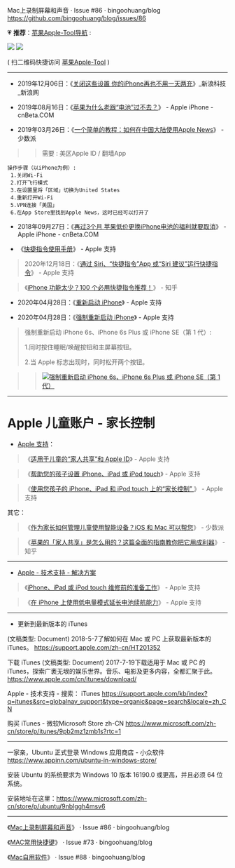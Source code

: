 Mac上录制屏幕和声音 · Issue #86 · bingoohuang/blog https://github.com/bingoohuang/blog/issues/86 

💗 **推荐**：[苹果Apple-Tool导航](https://github.com/taoste/Hello-World/tree/master/Tools/Apple%20iTunes) :

<p><a href="https://github.com/taoste/Hello-World/blob/master/Tools/Apple%20iTunes/Apple-qrcode?raw=true" title="扫描二维码可以访问【苹果Apple-Tool导航】">
<img src="https://github.com/taoste/Hello-World/raw/master/Tools/Apple%20iTunes/Apple-qrcode.png?raw=true"/></a>
<a href="https://sj.qq.com/" title="扫描二维码可以访问【应用宝】官网 - 腾讯出品">
<img src="https://github.com/taoste/Hello-World/blob/master/Tools/apk/txyyb-qrcode.png?raw=true"/></a>
</p>

( 扫二维码快捷访问 [苹果Apple-Tool](https://github.com/taoste/Hello-World/tree/master/Tools/Apple%20iTunes)  )

--------------------------------------------------------------------------------------------

- 2019年12月06日：《[关闭这些设置 你的iPhone再也不用一天两充](https://tech.sina.com.cn/q/life/2019-12-06/doc-iihnzhfz3891036.shtml)》_新浪科技_新浪网  

- 2019年08月16日：《[苹果为什么老跟“电池”过不去？](https://www.cnbeta.com/articles/tech/879085.htm)》 - Apple iPhone - cnBeta.COM  

- 2019年03月26日：《[一个简单的教程：如何在中国大陆使用Apple News](https://sspai.com/post/53547)》 - 少数派
>> 需要 : 美区Apple ID / 翻墙App
```
操作步骤（以iPhone为例）:
 1.关闭Wi-Fi
 2.打开飞行模式
 3.在设置里将「区域」切换为United States
 4.重新打开Wi-Fi
 5.VPN连接「美国」
 6.在App Store里找到Apple News，这时已经可以打开了
```

- 2018年09月27日：《[再过3个月 苹果低价更换iPhone电池的福利就要取消](https://www.cnbeta.com/articles/tech/772393.htm)》  - Apple iPhone - cnBeta.COM  

- 《[快捷指令使用手册](https://support.apple.com/zh-cn/guide/shortcuts/welcome/ios)》 - Apple 支持

> 2020年12月18日：《[通过 Siri、“快捷指令”App 或“Siri 建议”运行快捷指令](https://support.apple.com/zh-cn/HT209055)》 - Apple 支持

> 《[iPhone 功能太少？100 个必用快捷指令推荐！](https://zhuanlan.zhihu.com/p/69494410)》 - 知乎

- 2020年04月28日：《[重新启动 iPhone](https://support.apple.com/zh-cn/HT201559)》 - Apple 支持

- 2020年04月28日：《[强制重新启动 iPhone](https://support.apple.com/zh-cn/guide/iphone/iph8903c3ee6/ios)》 - Apple 支持

> 强制重新启动 iPhone 6s、iPhone 6s Plus 或 iPhone SE（第 1 代）:
>
> 1.同时按住睡眠/唤醒按钮和主屏幕按钮。
>
> 2.当 Apple 标志出现时，同时松开两个按钮。

>> <a href="https://support.apple.com/zh-cn/guide/iphone/iph8903c3ee6/ios"><img src="https://help.apple.com/assets/5E98903A094622C639A9FDAB/5E989048094622C639A9FDED/zh_CN/5744720af632c5ea5110e06295bd664f.png" border="0" title="强制重新启动 iPhone 6s、iPhone 6s Plus 或 iPhone SE（第 1 代）"></a>


--------------------------------------------------------------------------------------------

# Apple 儿童账户 - 家长控制

- [Apple 支持](https://support.apple.com/zh-cn/)：

> 《[适用于儿童的“家人共享”和 Apple ID](https://support.apple.com/zh-cn/HT201084)》 - Apple 支持  

> 《[帮助您的孩子设置 iPhone、iPad 或 iPod touch](https://support.apple.com/zh-cn/HT205763)》 - Apple 支持 

> 《[使用您孩子的 iPhone、iPad 和 iPod touch 上的“家长控制” ](https://support.apple.com/zh-cn/HT201304)》 - Apple 支持  

其它：

> 《[作为家长如何管理儿童使用智能设备？iOS 和 Mac 可以帮您](https://sspai.com/flipboard/post/45422)》 - 少数派

> 《[苹果的「家人共享」是怎么用的？这篇全面的指南教你把它用成利器](https://zhuanlan.zhihu.com/p/32154459)》 - 知乎

--------------------------------------------------------------------------------------------

- [Apple - 技术支持 - 解决方案](https://getsupport.apple.com/) 

> 《[iPhone、iPad 或 iPod touch 维修前的准备工作](https://support.apple.com/zh-cn/HT201557)》 - Apple 支持

> 《[在 iPhone 上使用低电量模式延长电池续航能力](https://support.apple.com/zh-cn/HT205234)》 - Apple 支持
 
--------------------------------------------------------------------------------------------

- 更新到最新版本的 iTunes

(文稿类型: Document) 2018-5-7了解如何在 Mac 或 PC 上获取最新版本的  iTunes。
https://support.apple.com/zh-cn/HT201352

下载 iTunes
(文稿类型: Document) 2017-7-19下载适用于 Mac 或 PC 的 iTunes，探索广袤无垠的娱乐世界。音乐、电影及更多内容，全都汇聚于此。
https://www.apple.com/cn/itunes/download/

Apple - 技术支持 - 搜索： iTunes
https://support.apple.com/kb/index?q=itunes&src=globalnav_support&type=organic&page=search&locale=zh_CN

购买 iTunes - 微软Microsoft Store zh-CN
https://www.microsoft.com/zh-cn/store/p/itunes/9pb2mz1zmb1s?rtc=1

--------------------------------------------------------------------------------------------

一家亲，Ubuntu 正式登录 Windows 应用商店 - 小众软件
https://www.appinn.com/ubuntu-in-windows-store/

安装 Ubuntu 的系统要求为 Windows 10 版本 16190.0 或更高，并且必须 64 位系统。

安装地址在这里：https://www.microsoft.com/zh-cn/store/p/ubuntu/9nblggh4msv6

--------------------------------------------------------------------------------------------

《[Mac上录制屏幕和声音](https://github.com/bingoohuang/blog/issues/86)》 · Issue #86 · bingoohuang/blog 

《[MAC常用快捷键](https://github.com/bingoohuang/blog/issues/73)》 · Issue #73 · bingoohuang/blog  

《[Mac自用软件](https://github.com/bingoohuang/blog/issues/88)》 · Issue #88 · bingoohuang/blog  
